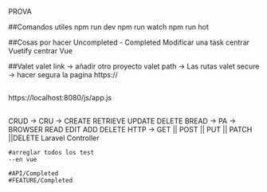 PROVA

##Comandos utiles 
npm run dev
npm run watch 
npm run hot 


##Cosas por hacer
Uncompleted - Completed
Modificar una task
centrar Vuetify
centrar Vue

##Valet
valet link -> añadir otro proyecto
valet path -> Las rutas 
valet secure -> hacer segura la pagina https://

##
https://localhost:8080/js/app.js

##
CRUD -> CRU -> CREATE RETRIEVE UPDATE DELETE
BREAD -> PA -> BROWSER READ EDIT ADD DELETE
HTTP -> GET || POST || PUT || PATCH ||DELETE
    Laravel Controller
    
    
    #arreglar todos los test 
    --en vue 
    
    #API/Completed
    #FEATURE/Completed
    